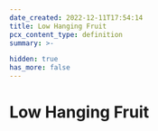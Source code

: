 ```yaml
---
date_created: 2022-12-11T17:54:14
title: Low Hanging Fruit
pcx_content_type: definition
summary: >-

hidden: true
has_more: false
---
```


# Low Hanging Fruit
